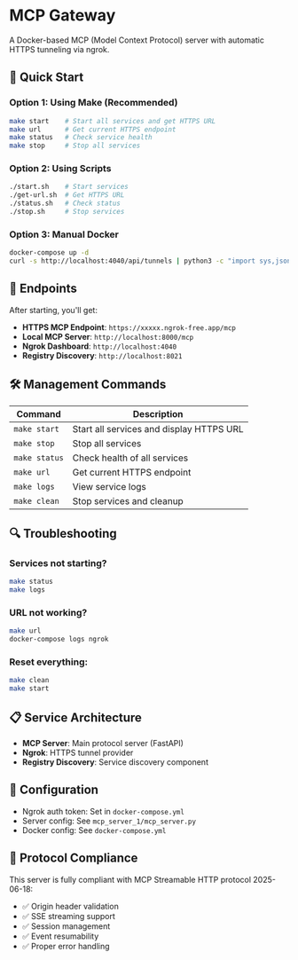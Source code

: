 # MCP Gateway

A Docker-based MCP (Model Context Protocol) server with automatic HTTPS tunneling via ngrok.

## 🚀 Quick Start

### Option 1: Using Make (Recommended)
```bash
make start    # Start all services and get HTTPS URL
make url      # Get current HTTPS endpoint
make status   # Check service health
make stop     # Stop all services
```

### Option 2: Using Scripts
```bash
./start.sh    # Start services
./get-url.sh  # Get HTTPS URL
./status.sh   # Check status
./stop.sh     # Stop services
```

### Option 3: Manual Docker
```bash
docker-compose up -d
curl -s http://localhost:4040/api/tunnels | python3 -c "import sys,json; print(json.load(sys.stdin)['tunnels'][0]['public_url'])"
```

## 📡 Endpoints

After starting, you'll get:
- **HTTPS MCP Endpoint**: `https://xxxxx.ngrok-free.app/mcp`
- **Local MCP Server**: `http://localhost:8000/mcp`
- **Ngrok Dashboard**: `http://localhost:4040`
- **Registry Discovery**: `http://localhost:8021`

## 🛠 Management Commands

| Command | Description |
|---------|-------------|
| `make start` | Start all services and display HTTPS URL |
| `make stop` | Stop all services |
| `make status` | Check health of all services |
| `make url` | Get current HTTPS endpoint |
| `make logs` | View service logs |
| `make clean` | Stop services and cleanup |

## 🔍 Troubleshooting

### Services not starting?
```bash
make status
make logs
```

### URL not working?
```bash
make url
docker-compose logs ngrok
```

### Reset everything:
```bash
make clean
make start
```

## 📋 Service Architecture

- **MCP Server**: Main protocol server (FastAPI)
- **Ngrok**: HTTPS tunnel provider
- **Registry Discovery**: Service discovery component

## 🔧 Configuration

- Ngrok auth token: Set in `docker-compose.yml`
- Server config: See `mcp_server_1/mcp_server.py`
- Docker config: See `docker-compose.yml`

## 📄 Protocol Compliance

This server is fully compliant with MCP Streamable HTTP protocol 2025-06-18:
- ✅ Origin header validation
- ✅ SSE streaming support
- ✅ Session management
- ✅ Event resumability
- ✅ Proper error handling